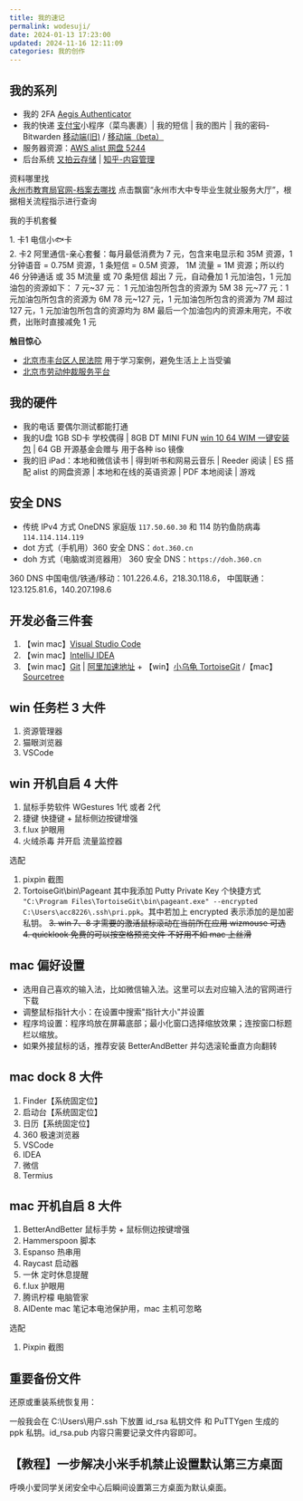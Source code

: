 ```yaml
---
title: 我的速记
permalink: wodesuji/
date: 2024-01-13 17:23:00
updated: 2024-11-16 12:11:09
categories: 我的创作
---
```


## 我的系列

* 我的 2FA [Aegis Authenticator](https://github.com/beemdevelopment/Aegis/releases)
* 我的快递 [支付宝](https://sj.qq.com/appdetail/com.eg.android.AlipayGphone)小程序（菜鸟裹裹）| 我的短信 | 我的图片 | 我的密码-Bitwarden [移动端(旧)](https://github.com/bitwarden/mobile/releases) / [移动端（beta）](https://github.com/bitwarden/android/releases)
* 服务器资源：[AWS alist 网盘 5244](http://ec2-122-248-218-19.ap-southeast-1.compute.amazonaws.com:5244)
* 后台系统 [又拍云存储](https://console.upyun.com/services/acc8226/filemanage) | [知乎-内容管理](https://www.zhihu.com/creator/analytics/work/all)

资料哪里找<br/>
[永州市教育局官网-档案去哪找](http://jyj.yzcity.gov.cn) 点击飘窗“永州市大中专毕业生就业服务大厅”，根据相关流程指示进行查询

我的手机套餐

1\. 卡1 电信小🐟卡<br>
2\. 卡2 阿里通信-亲心套餐：每月最低消费为 7 元，包含来电显示和 35M 资源，1 分钟语音 = 0.75M 资源，1 条短信 = 0.5M 资源， 1M 流量 = 1M 资源；所以约 46 分钟通话 或 35 M流量 或 70 条短信
超出 7 元，自动叠加 1 元加油包，1 元加油包的资源如下：
7 元~37 元： 1 元加油包所包含的资源为 5M
38 元~77 元：1 元加油包所包含的资源为 6M
78 元~127 元，1 元加油包所包含的资源为 7M
超过 127 元，1 元加油包所包含的资源均为 8M
最后一个加油包内的资源未用完，不收费，出账时直接减免 1 元

**触目惊心**

* [北京市丰台区人民法院](https://ftqfy.bjcourt.gov.cn/index.shtml) 用于学习案例，避免生活上上当受骗
* [北京市劳动仲裁服务平台](https://fuwu.rsj.beijing.gov.cn/zhrs/api4/arbitration//html/home/index)

## 我的硬件

* 我的电话 要偶尔测试都能打通
* 我的U盘 1GB SD卡 学校偶得 | 8GB DT MINI FUN [win 10 64 WIM 一键安装包](https://iwin10.net/2024/0606.html) | 64 GB 开源基金会赠与 用于各种 iso 镜像
* 我的旧 iPad：本地和微信读书 | 得到听书和网易云音乐 | Reeder 阅读 | ES 搭配 alist 的网盘资源 | 本地和在线的英语资源 | PDF 本地阅读 | 游戏

## 安全 DNS

* 传统 IPv4 方式 OneDNS 家庭版 `117.50.60.30` 和 114 防钓鱼防病毒 `114.114.114.119`
* dot 方式（手机用）360 安全 DNS：`dot.360.cn`
* doh 方式（电脑或浏览器用） 360 安全 DNS：`https://doh.360.cn`

360 DNS 中国电信/铁通/移动：101.226.4.6，218.30.118.6， 中国联通：123.125.81.6，140.207.198.6

## 开发必备三件套

1. 【win mac】[Visual Studio Code](https://code.visualstudio.com/)
2. 【win mac】[IntelliJ IDEA](https://www.jetbrains.com/idea/)
3. 【win mac】[Git](https://git-scm.com) | [阿里加速地址](https://registry.npmmirror.com/binary.html?path=git-for-windows/) + 【win】[小乌龟 TortoiseGit](https://tortoisegit.org/download/) /【mac】[Sourcetree](https://www.sourcetreeapp.com)

## win 任务栏 3 大件

1. 资源管理器
2. 猫眼浏览器
3. VSCode

<!-- more -->

## win 开机自启 4 大件

1. 鼠标手势软件 WGestures 1代 或者 2代
2. 捷键 快捷键 + 鼠标侧边按键增强
3. f.lux 护眼用
4. 火绒杀毒 并开启 流量监控器

选配

1. pixpin 截图
2. TortoiseGit\bin\Pageant 其中我添加 Putty Private Key 个快捷方式 `"C:\Program Files\TortoiseGit\bin\pageant.exe" --encrypted C:\Users\acc8226\.ssh\pri.ppk`。其中若加上 encrypted 表示添加的是加密私钥。
~~3. win 7、8 才需要的激活鼠标滚动在当前所在应用 wizmouse 可选~~
~~4. quicklook 免费的可以按空格预览文件 不好用不如 mac 上丝滑~~

## mac 偏好设置

* 选用自己喜欢的输入法，比如微信输入法。这里可以去对应输入法的官网进行下载
* 调整鼠标指针大小：在设置中搜索"指针大小"并设置
* 程序坞设置：程序坞放在屏幕底部；最小化窗口选择缩放效果；连按窗口标题栏以缩放。
* 如果外接鼠标的话，推荐安装 BetterAndBetter 并勾选滚轮垂直方向翻转

## mac dock 8 大件

1. Finder【系统固定位】
2. 启动台【系统固定位】
3. 日历【系统固定位】
4. 360 极速浏览器
5. VSCode
6. IDEA
7. 微信
8. Termius

## mac 开机自启 8 大件

1. BetterAndBetter 鼠标手势 + 鼠标侧边按键增强
2. Hammerspoon 脚本
3. Espanso 热串用
4. Raycast 启动器
5. 一休 定时休息提醒
6. f.lux 护眼用
7. 腾讯柠檬 电脑管家
8. AlDente mac 笔记本电池保护用，mac 主机可忽略

选配

1. Pixpin 截图

## 重要备份文件

还原或重装系统恢复用：

一般我会在 C:\Users\用户\.ssh 下放置 id_rsa 私钥文件 和 PuTTYgen 生成的 ppk 私钥。id_rsa.pub 内容只需要记录文件内容即可。

## 【教程】一步解决小米手机禁止设置默认第三方桌面

呼唤小爱同学关闭安全中心后瞬间设置第三方桌面为默认桌面。
